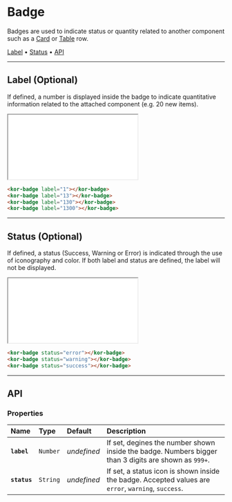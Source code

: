 # Badge

Badges are used to indicate status or quantity related to another component such as a [Card](components/card) or [Table](components/table) row.

[Label](components/badge#label-(optional)) • [Status](components/badge#status-(optional)) • [API](components/badge#api)

---

## Label (Optional)

If defined, a number is displayed inside the badge to indicate quantitative information related to the attached component (e.g. 20 new items).

<iframe src="./assets/docs/components/badge/label.html"></iframe>

```html
<kor-badge label="1"></kor-badge>
<kor-badge label="13"></kor-badge>
<kor-badge label="130"></kor-badge>
<kor-badge label="1300"></kor-badge>
```

---

## Status (Optional)

If defined, a status (Success, Warning or Error) is indicated through the use of iconography and color. If both label and status are defined, the label will not be displayed.

<iframe src="./assets/docs/components/badge/status.html"></iframe>

```html
<kor-badge status="error"></kor-badge>
<kor-badge status="warning"></kor-badge>
<kor-badge status="success"></kor-badge>
```

---

## API

### Properties

| Name | Type | Default | Description |
| :-- | :-- | :-- | :-- |
| **`label`** | `Number` | _undefined_ | If set, degines the number shown inside the badge. Numbers bigger than 3 digits are shown as `999+`. |
| **`status`** | `String` | _undefined_ | If set, a status icon is shown inside the badge. Accepted values are `error`, `warning`, `success`. |
